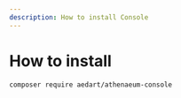 ```yaml
---
description: How to install Console
---
```

# How to install

```shell
composer require aedart/athenaeum-console
```

